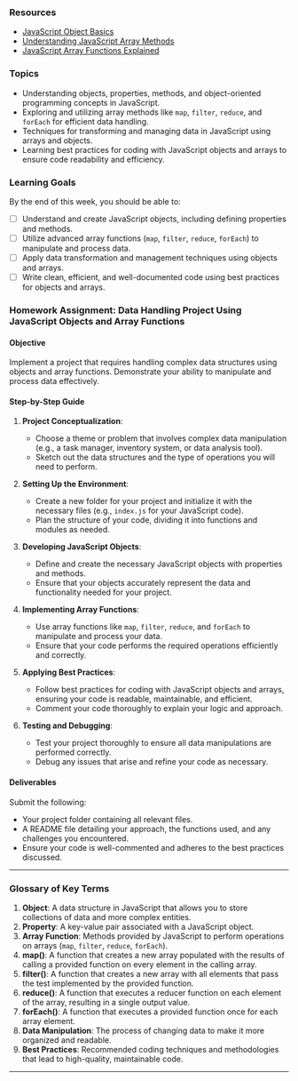 ### Resources
- [JavaScript Object Basics](https://developer.mozilla.org/en-US/docs/Learn/JavaScript/Objects/Basics)
- [Understanding JavaScript Array Methods](https://javascript.info/array-methods)
- [JavaScript Array Functions Explained](https://www.freecodecamp.org/news/javascript-array-functions-tutorial/)

### Topics
- Understanding objects, properties, methods, and object-oriented programming concepts in JavaScript.
- Exploring and utilizing array methods like `map`, `filter`, `reduce`, and `forEach` for efficient data handling.
- Techniques for transforming and managing data in JavaScript using arrays and objects.
- Learning best practices for coding with JavaScript objects and arrays to ensure code readability and efficiency.

### Learning Goals
By the end of this week, you should be able to:

- [ ] Understand and create JavaScript objects, including defining properties and methods.
- [ ] Utilize advanced array functions (`map`, `filter`, `reduce`, `forEach`) to manipulate and process data.
- [ ] Apply data transformation and management techniques using objects and arrays.
- [ ] Write clean, efficient, and well-documented code using best practices for objects and arrays.

### Homework Assignment: Data Handling Project Using JavaScript Objects and Array Functions

#### Objective
Implement a project that requires handling complex data structures using objects and array functions. Demonstrate your ability to manipulate and process data effectively.

#### Step-by-Step Guide

1. **Project Conceptualization**:
   - Choose a theme or problem that involves complex data manipulation (e.g., a task manager, inventory system, or data analysis tool).
   - Sketch out the data structures and the type of operations you will need to perform.

2. **Setting Up the Environment**:
   - Create a new folder for your project and initialize it with the necessary files (e.g., `index.js` for your JavaScript code).
   - Plan the structure of your code, dividing it into functions and modules as needed.

3. **Developing JavaScript Objects**:
   - Define and create the necessary JavaScript objects with properties and methods.
   - Ensure that your objects accurately represent the data and functionality needed for your project.

4. **Implementing Array Functions**:
   - Use array functions like `map`, `filter`, `reduce`, and `forEach` to manipulate and process your data.
   - Ensure that your code performs the required operations efficiently and correctly.

5. **Applying Best Practices**:
   - Follow best practices for coding with JavaScript objects and arrays, ensuring your code is readable, maintainable, and efficient.
   - Comment your code thoroughly to explain your logic and approach.

6. **Testing and Debugging**:
   - Test your project thoroughly to ensure all data manipulations are performed correctly.
   - Debug any issues that arise and refine your code as necessary.

#### Deliverables
Submit the following:
- Your project folder containing all relevant files.
- A README file detailing your approach, the functions used, and any challenges you encountered.
- Ensure your code is well-commented and adheres to the best practices discussed.

---

### Glossary of Key Terms
1. **Object**: A data structure in JavaScript that allows you to store collections of data and more complex entities.
2. **Property**: A key-value pair associated with a JavaScript object.
3. **Array Function**: Methods provided by JavaScript to perform operations on arrays (`map`, `filter`, `reduce`, `forEach`).
4. **map()**: A function that creates a new array populated with the results of calling a provided function on every element in the calling array.
5. **filter()**: A function that creates a new array with all elements that pass the test implemented by the provided function.
6. **reduce()**: A function that executes a reducer function on each element of the array, resulting in a single output value.
7. **forEach()**: A function that executes a provided function once for each array element.
8. **Data Manipulation**: The process of changing data to make it more organized and readable.
9. **Best Practices**: Recommended coding techniques and methodologies that lead to high-quality, maintainable code.

---
